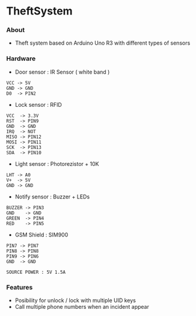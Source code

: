 # TheftSystem
### About
- Theft system based on Arduino Uno R3 with different types of sensors
### Hardware
- Door sensor : IR Sensor ( white band )
```
VCC -> 5V
GND -> GND
D0  -> PIN2
```
- Lock sensor : RFID
```
VCC  -> 3.3V
RST  -> PIN9
GND  -> GND
IRQ  -> NOT
MISO -> PIN12
MOSI -> PIN11
SCK  -> PIN13
SDA  -> PIN10
```
- Light sensor : Photorezistor + 10K
```
LHT -> A0
V+  -> 5V
GND -> GND
```
- Notify sensor : Buzzer + LEDs
```
BUZZER -> PIN3
GND    -> GND
GREEN  -> PIN4
RED    -> PIN5
```
- GSM Shield : SIM900
```
PIN7 -> PIN7
PIN8 -> PIN8
PIN9 -> PIN6
GND  -> GND

SOURCE POWER : 5V 1.5A
```
### Features
- Posibility for unlock / lock with multiple UID keys
- Call multiple phone numbers when an incident appear
